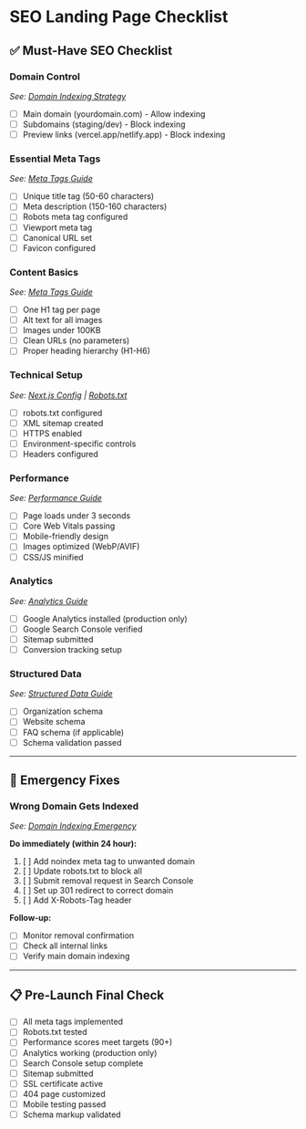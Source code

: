 # SEO Landing Page Checklist

## ✅ Must-Have SEO Checklist

### Domain Control
*See: [Domain Indexing Strategy](./guide/next/domain-indexing.md)*

- [ ] Main domain (yourdomain.com) - Allow indexing
- [ ] Subdomains (staging/dev) - Block indexing  
- [ ] Preview links (vercel.app/netlify.app) - Block indexing

### Essential Meta Tags
*See: [Meta Tags Guide](./guide/next/meta-tags.md)*

- [ ] Unique title tag (50-60 characters)
- [ ] Meta description (150-160 characters)
- [ ] Robots meta tag configured
- [ ] Viewport meta tag
- [ ] Canonical URL set
- [ ] Favicon configured

### Content Basics
*See: [Meta Tags Guide](./guide/next/meta-tags.md)*

- [ ] One H1 tag per page
- [ ] Alt text for all images
- [ ] Images under 100KB
- [ ] Clean URLs (no parameters)
- [ ] Proper heading hierarchy (H1-H6)

### Technical Setup
*See: [Next.js Config](./guide/next/nextjs-config.md) | [Robots.txt](./guide/next/robots-txt.md)*

- [ ] robots.txt configured
- [ ] XML sitemap created
- [ ] HTTPS enabled
- [ ] Environment-specific controls
- [ ] Headers configured

### Performance
*See: [Performance Guide](./guide/next/performance.md)*

- [ ] Page loads under 3 seconds
- [ ] Core Web Vitals passing
- [ ] Mobile-friendly design
- [ ] Images optimized (WebP/AVIF)
- [ ] CSS/JS minified

### Analytics
*See: [Analytics Guide](./guide/next/analytics.md)*

- [ ] Google Analytics installed (production only)
- [ ] Google Search Console verified
- [ ] Sitemap submitted
- [ ] Conversion tracking setup

### Structured Data
*See: [Structured Data Guide](./guide/next/structured-data.md)*

- [ ] Organization schema
- [ ] Website schema
- [ ] FAQ schema (if applicable)
- [ ] Schema validation passed

---

## 🚨 Emergency Fixes

### Wrong Domain Gets Indexed
*See: [Domain Indexing Emergency](./next/guide/domain-indexing.md#emergency-response)*

**Do immediately (within 24 hour):**

1. [ ] Add noindex meta tag to unwanted domain
2. [ ] Update robots.txt to block all
3. [ ] Submit removal request in Search Console
4. [ ] Set up 301 redirect to correct domain
5. [ ] Add X-Robots-Tag header

**Follow-up:**
- [ ] Monitor removal confirmation
- [ ] Check all internal links
- [ ] Verify main domain indexing

---

## 📋 Pre-Launch Final Check

- [ ] All meta tags implemented
- [ ] Robots.txt tested
- [ ] Performance scores meet targets (90+)
- [ ] Analytics working (production only)
- [ ] Search Console setup complete
- [ ] Sitemap submitted
- [ ] SSL certificate active
- [ ] 404 page customized
- [ ] Mobile testing passed
- [ ] Schema markup validated